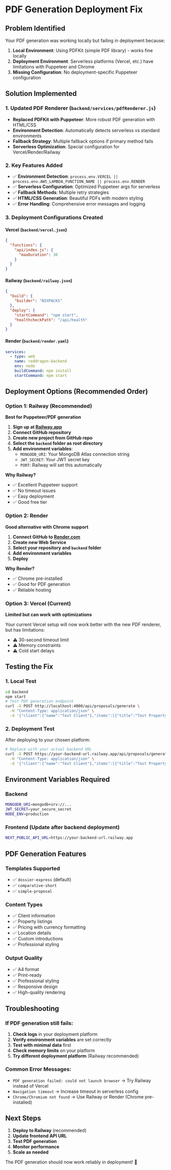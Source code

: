 # PDF Generation Deployment Fix

## Problem Identified
Your PDF generation was working locally but failing in deployment because:

1. **Local Environment**: Using PDFKit (simple PDF library) - works fine locally
2. **Deployment Environment**: Serverless platforms (Vercel, etc.) have limitations with Puppeteer and Chrome
3. **Missing Configuration**: No deployment-specific Puppeteer configuration

## Solution Implemented

### 1. Updated PDF Renderer (`backend/services/pdfRenderer.js`)
- **Replaced PDFKit with Puppeteer**: More robust PDF generation with HTML/CSS
- **Environment Detection**: Automatically detects serverless vs standard environments
- **Fallback Strategy**: Multiple fallback options if primary method fails
- **Serverless Optimization**: Special configuration for Vercel/Render/Railway

### 2. Key Features Added
- ✅ **Environment Detection**: `process.env.VERCEL || process.env.AWS_LAMBDA_FUNCTION_NAME || process.env.RENDER`
- ✅ **Serverless Configuration**: Optimized Puppeteer args for serverless
- ✅ **Fallback Methods**: Multiple retry strategies
- ✅ **HTML/CSS Generation**: Beautiful PDFs with modern styling
- ✅ **Error Handling**: Comprehensive error messages and logging

### 3. Deployment Configurations Created

#### Vercel (`backend/vercel.json`)
```json
{
  "functions": {
    "api/index.js": {
      "maxDuration": 30
    }
  }
}
```

#### Railway (`backend/railway.json`)
```json
{
  "build": {
    "builder": "NIXPACKS"
  },
  "deploy": {
    "startCommand": "npm start",
    "healthcheckPath": "/api/health"
  }
}
```

#### Render (`backend/render.yaml`)
```yaml
services:
  - type: web
    name: reddragon-backend
    env: node
    buildCommand: npm install
    startCommand: npm start
```

## Deployment Options (Recommended Order)

### Option 1: Railway (Recommended)
**Best for Puppeteer/PDF generation**

1. **Sign up at [Railway.app](https://railway.app)**
2. **Connect GitHub repository**
3. **Create new project from GitHub repo**
4. **Select the `backend` folder as root directory**
5. **Add environment variables**:
   - `MONGODB_URI`: Your MongoDB Atlas connection string
   - `JWT_SECRET`: Your JWT secret key
   - `PORT`: Railway will set this automatically

**Why Railway?**
- ✅ Excellent Puppeteer support
- ✅ No timeout issues
- ✅ Easy deployment
- ✅ Good free tier

### Option 2: Render
**Good alternative with Chrome support**

1. **Connect GitHub to [Render.com](https://render.com)**
2. **Create new Web Service**
3. **Select your repository and `backend` folder**
4. **Add environment variables**
5. **Deploy**

**Why Render?**
- ✅ Chrome pre-installed
- ✅ Good for PDF generation
- ✅ Reliable hosting

### Option 3: Vercel (Current)
**Limited but can work with optimizations**

Your current Vercel setup will now work better with the new PDF renderer, but has limitations:
- ⚠️ 30-second timeout limit
- ⚠️ Memory constraints
- ⚠️ Cold start delays

## Testing the Fix

### 1. Local Test
```bash
cd backend
npm start
# Test PDF generation endpoint
curl -X POST http://localhost:4000/api/proposals/generate \
  -H "Content-Type: application/json" \
  -d '{"client":{"name":"Test Client"},"items":[{"title":"Test Property","description":"Test Description"}]}'
```

### 2. Deployment Test
After deploying to your chosen platform:

```bash
# Replace with your actual backend URL
curl -X POST https://your-backend-url.railway.app/api/proposals/generate \
  -H "Content-Type: application/json" \
  -d '{"client":{"name":"Test Client"},"items":[{"title":"Test Property","description":"Test Description"}]}'
```

## Environment Variables Required

### Backend
```bash
MONGODB_URI=mongodb+srv://...
JWT_SECRET=your_secure_secret
NODE_ENV=production
```

### Frontend (Update after backend deployment)
```bash
NEXT_PUBLIC_API_URL=https://your-backend-url.railway.app
```

## PDF Generation Features

### Templates Supported
- ✅ `dossier-express` (default)
- ✅ `comparative-short`
- ✅ `simple-proposal`

### Content Types
- ✅ Client information
- ✅ Property listings
- ✅ Pricing with currency formatting
- ✅ Location details
- ✅ Custom introductions
- ✅ Professional styling

### Output Quality
- ✅ A4 format
- ✅ Print-ready
- ✅ Professional styling
- ✅ Responsive design
- ✅ High-quality rendering

## Troubleshooting

### If PDF generation still fails:

1. **Check logs** in your deployment platform
2. **Verify environment variables** are set correctly
3. **Test with minimal data** first
4. **Check memory limits** on your platform
5. **Try different deployment platform** (Railway recommended)

### Common Error Messages:
- `PDF generation failed: could not launch browser` → Try Railway instead of Vercel
- `Navigation timeout` → Increase timeout in serverless config
- `Chrome/Chromium not found` → Use Railway or Render (Chrome pre-installed)

## Next Steps

1. **Deploy to Railway** (recommended)
2. **Update frontend API URL**
3. **Test PDF generation**
4. **Monitor performance**
5. **Scale as needed**

The PDF generation should now work reliably in deployment! 🎉
